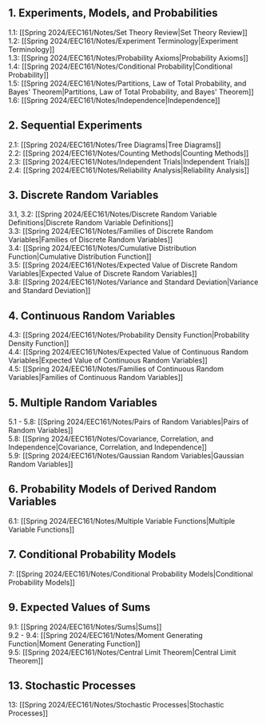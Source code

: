 
## 1. Experiments, Models, and Probabilities
1.1: [[Spring 2024/EEC161/Notes/Set Theory Review|Set Theory Review]]  
1.2: [[Spring 2024/EEC161/Notes/Experiment Terminology|Experiment Terminology]]  
1.3: [[Spring 2024/EEC161/Notes/Probability Axioms|Probability Axioms]]  
1.4: [[Spring 2024/EEC161/Notes/Conditional Probability|Conditional Probability]]  
1.5: [[Spring 2024/EEC161/Notes/Partitions, Law of Total Probability, and Bayes' Theorem|Partitions, Law of Total Probability, and Bayes' Theorem]]  
1.6: [[Spring 2024/EEC161/Notes/Independence|Independence]]
## 2. Sequential Experiments
2.1: [[Spring 2024/EEC161/Notes/Tree Diagrams|Tree Diagrams]]  
2.2: [[Spring 2024/EEC161/Notes/Counting Methods|Counting Methods]]  
2.3: [[Spring 2024/EEC161/Notes/Independent Trials|Independent Trials]]  
2.4: [[Spring 2024/EEC161/Notes/Reliability Analysis|Reliability Analysis]]
## 3. Discrete Random Variables
3.1, 3.2: [[Spring 2024/EEC161/Notes/Discrete Random Variable Definitions|Discrete Random Variable Definitions]]  
3.3: [[Spring 2024/EEC161/Notes/Families of Discrete Random Variables|Families of Discrete Random Variables]]  
3.4: [[Spring 2024/EEC161/Notes/Cumulative Distribution Function|Cumulative Distribution Function]]  
3.5: [[Spring 2024/EEC161/Notes/Expected Value of Discrete Random Variables|Expected Value of Discrete Random Variables]]  
3.8: [[Spring 2024/EEC161/Notes/Variance and Standard Deviation|Variance and Standard Deviation]]
## 4. Continuous Random Variables
4.3: [[Spring 2024/EEC161/Notes/Probability Density Function|Probability Density Function]]  
4.4: [[Spring 2024/EEC161/Notes/Expected Value of Continuous Random Variables|Expected Value of Continuous Random Variables]]  
4.5: [[Spring 2024/EEC161/Notes/Families of Continuous Random Variables|Families of Continuous Random Variables]]  
## 5. Multiple Random Variables
5.1 - 5.8: [[Spring 2024/EEC161/Notes/Pairs of Random Variables|Pairs of Random Variables]]  
5.8: [[Spring 2024/EEC161/Notes/Covariance, Correlation, and Independence|Covariance, Correlation, and Independence]]  
5.9: [[Spring 2024/EEC161/Notes/Gaussian Random Variables|Gaussian Random Variables]]
## 6. Probability Models of Derived Random Variables
6.1: [[Spring 2024/EEC161/Notes/Multiple Variable Functions|Multiple Variable Functions]]
## 7. Conditional Probability Models
7: [[Spring 2024/EEC161/Notes/Conditional Probability Models|Conditional Probability Models]] 
## 9. Expected Values of Sums
9.1: [[Spring 2024/EEC161/Notes/Sums|Sums]]  
9.2 - 9.4: [[Spring 2024/EEC161/Notes/Moment Generating Function|Moment Generating Function]]  
9.5: [[Spring 2024/EEC161/Notes/Central Limit Theorem|Central Limit Theorem]]
## 13. Stochastic Processes
13: [[Spring 2024/EEC161/Notes/Stochastic Processes|Stochastic Processes]]